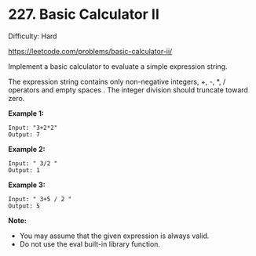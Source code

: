 # 227. Basic Calculator II

Difficulty: Hard

https://leetcode.com/problems/basic-calculator-ii/

Implement a basic calculator to evaluate a simple expression string.

The expression string contains only non-negative integers, +, -, *, / operators and empty spaces . The integer division should truncate toward zero.

**Example 1:**
```
Input: "3+2*2"
Output: 7
```

**Example 2:**
```
Input: " 3/2 "
Output: 1
```

**Example 3:**
```
Input: " 3+5 / 2 "
Output: 5
```

**Note:**

* You may assume that the given expression is always valid.
* Do not use the eval built-in library function.
